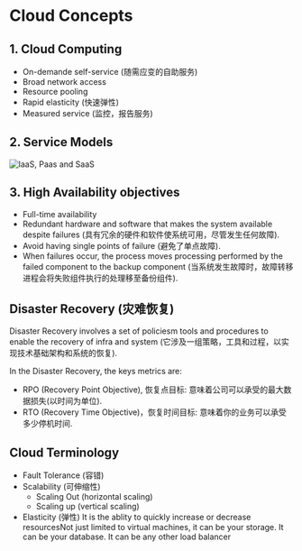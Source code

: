 # Cloud Concepts

## 1. Cloud Computing
- On-demande self-service (随需应变的自助服务)
- Broad network access
- Resource pooling
- Rapid elasticity (快速弹性)
- Measured service (监控，报告服务)

## 2. Service Models
![IaaS, Paas and SaaS](https://pictshare.net/kkc5uv.png)

## 3. High Availability  objectives

- Full-time availability
- Redundant hardware and software that makes the system available despite failures (具有冗余的硬件和软件使系统可用，尽管发生任何故障).
- Avoid having single points of failure (避免了单点故障).
- When failures occur, the process moves processing performed by the failed component to the backup component  (当系统发生故障时，故障转移进程会将失败组件执行的处理移至备份组件).

## Disaster Recovery (灾难恢复)
Disaster Recovery involves a set of policiesm tools and procedures to enable the recovery of infra and system (它涉及一组策略，工具和过程，以实现技术基础架构和系统的恢复).

In the Disaster Recovery, the keys metrics are:

-   RPO (Recovery Point Objective), 恢复点目标: 意味着公司可以承受的最大数据损失(以时间为单位).
-   RTO (Recovery Time Objective)，恢复时间目标: 意味着你的业务可以承受多少停机时间.

## Cloud Terminology
- Fault Tolerance (容错)
- Scalability (可伸缩性)
	- Scaling Out (horizontal scaling)
	- Scaling up (vertical scaling)
- Elasticity (弹性)
It is the ablity to quickly increase or decrease resourcesNot just limited to virtual machines, it can be your storage. It can be your database. It can be any other load balancer
<!--stackedit_data:
eyJoaXN0b3J5IjpbLTExMjY0NzU3NjAsLTEzNzQyMzY4MDRdfQ
==
-->